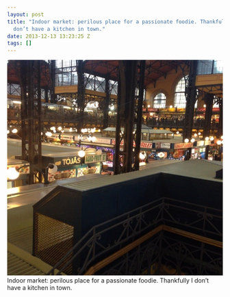 ```yaml
---
layout: post
title: "Indoor market: perilous place for a passionate foodie. Thankfully I
  don’t have a kitchen in town."
date: 2013-12-13 13:23:25 Z
tags: []
---
```

![](/media/2013/12/69877556251.jpg)
Indoor market: perilous place for a passionate foodie. Thankfully I don’t have a kitchen in town.
